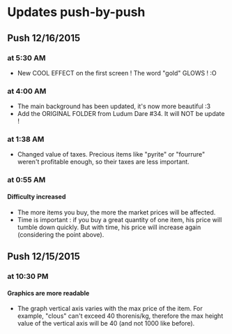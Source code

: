 # Updates push-by-push

## Push 12/16/2015

### at 5:30 AM
* New COOL EFFECT on the first screen ! The word "gold" GLOWS ! :O

### at 4:00 AM
* The main background has been updated, it's now more beautiful :3
* Add the ORIGINAL FOLDER from Ludum Dare #34. It will NOT be update !

### at 1:38 AM
* Changed value of taxes. Precious items like "pyrite" or "fourrure" weren't profitable enough, so their taxes are less important.

### at 0:55 AM
#### Difficulty increased
* The more items you buy, the more the market prices will be affected.
* Time is important : if you buy a great quantity of one item, his price will tumble down quickly. But with time, his price will increase again (considering the point above).

## Push 12/15/2015

### at 10:30 PM
#### Graphics are more readable
* The graph vertical axis varies with the max price of the item. For example, "clous" can't exceed 40 thorenis/kg, therefore the max height value of the vertical axis will be 40 (and not 1000 like before).